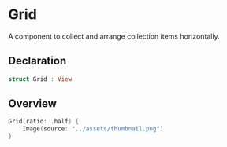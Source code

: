 # Grid

A component to collect and arrange collection items horizontally.

## Declaration

```swift
struct Grid : View
```

## Overview

```swift
Grid(ratio: .half) {
    Image(source: "../assets/thumbnail.png")
}
```
